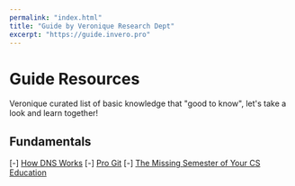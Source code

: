 ```yaml
---
permalink: "index.html"
title: "Guide by Veronique Research Dept"
excerpt: "https://guide.invero.pro"
---
```


# Guide Resources

Veronique curated list of basic knowledge that "good to know", let's take a look and learn together!

## Fundamentals

[-] [How DNS Works](https://howdns.works/ep1/)
[-] [Pro Git](https://git-scm.com/book/en/v2)
[-] [The Missing Semester of Your CS Education](https://missing.csail.mit.edu/)
